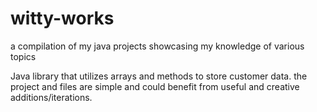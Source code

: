 # witty-works
a compilation of my java projects showcasing my knowledge of various topics

Java library that utilizes arrays and methods to store customer data. the project and files are simple and could benefit from useful and creative additions/iterations. 
